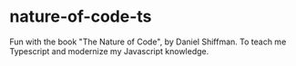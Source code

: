# nature-of-code-ts
Fun with the book "The Nature of Code", by Daniel Shiffman.  To teach me Typescript and modernize my Javascript knowledge.
